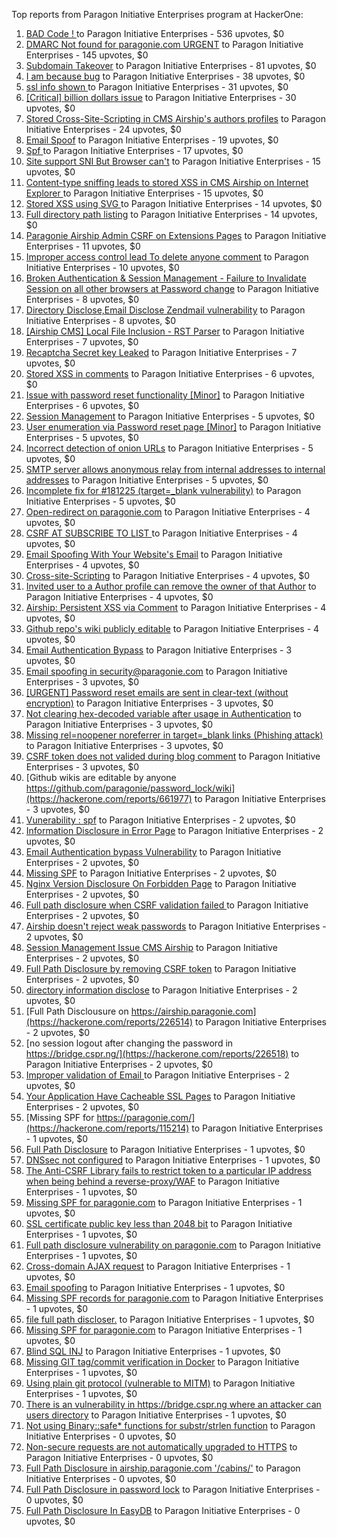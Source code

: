 Top reports from Paragon Initiative Enterprises program at HackerOne:

1. [BAD Code ! ](https://hackerone.com/reports/180074) to Paragon Initiative Enterprises - 536 upvotes, $0
2. [DMARC  Not found for paragonie.com   URGENT](https://hackerone.com/reports/179828) to Paragon Initiative Enterprises - 145 upvotes, $0
3. [Subdomain Takeover](https://hackerone.com/reports/180393) to Paragon Initiative Enterprises - 81 upvotes, $0
4. [I am because bug](https://hackerone.com/reports/226094) to Paragon Initiative Enterprises - 38 upvotes, $0
5. [ssl info shown ](https://hackerone.com/reports/149369) to Paragon Initiative Enterprises - 31 upvotes, $0
6. [[Critical] billion dollars issue](https://hackerone.com/reports/244836) to Paragon Initiative Enterprises - 30 upvotes, $0
7. [Stored Cross-Site-Scripting in CMS Airship's  authors profiles](https://hackerone.com/reports/148741) to Paragon Initiative Enterprises - 24 upvotes, $0
8. [Email Spoof](https://hackerone.com/reports/115452) to Paragon Initiative Enterprises - 19 upvotes, $0
9. [Spf ](https://hackerone.com/reports/116927) to Paragon Initiative Enterprises - 17 upvotes, $0
10. [Site support SNI But Browser can't](https://hackerone.com/reports/149442) to Paragon Initiative Enterprises - 15 upvotes, $0
11. [Content-type sniffing leads to stored XSS in CMS Airship on Internet Explorer ](https://hackerone.com/reports/151231) to Paragon Initiative Enterprises - 15 upvotes, $0
12. [Stored XSS using  SVG ](https://hackerone.com/reports/148853) to Paragon Initiative Enterprises - 14 upvotes, $0
13. [Full directory path listing](https://hackerone.com/reports/230098) to Paragon Initiative Enterprises - 14 upvotes, $0
14. [Paragonie Airship Admin CSRF on Extensions Pages](https://hackerone.com/reports/243094) to Paragon Initiative Enterprises - 11 upvotes, $0
15. [Improper access control lead  To delete anyone comment](https://hackerone.com/reports/273805) to Paragon Initiative Enterprises - 10 upvotes, $0
16. [Broken Authentication & Session Management - Failure to Invalidate Session on all other browsers at Password change](https://hackerone.com/reports/226712) to Paragon Initiative Enterprises - 8 upvotes, $0
17. [Directory Disclose,Email Disclose Zendmail vulnerability](https://hackerone.com/reports/228112) to Paragon Initiative Enterprises - 8 upvotes, $0
18. [[Airship CMS] Local File Inclusion - RST Parser](https://hackerone.com/reports/179034) to Paragon Initiative Enterprises - 7 upvotes, $0
19. [Recaptcha Secret key Leaked](https://hackerone.com/reports/1416665) to Paragon Initiative Enterprises - 7 upvotes, $0
20. [Stored XSS in comments](https://hackerone.com/reports/148751) to Paragon Initiative Enterprises - 6 upvotes, $0
21. [Issue with password reset functionality [Minor]](https://hackerone.com/reports/149027) to Paragon Initiative Enterprises - 6 upvotes, $0
22. [Session Management](https://hackerone.com/reports/145300) to Paragon Initiative Enterprises - 5 upvotes, $0
23. [User enumeration  via Password reset page [Minor]](https://hackerone.com/reports/148911) to Paragon Initiative Enterprises - 5 upvotes, $0
24. [Incorrect detection of onion URLs](https://hackerone.com/reports/181210) to Paragon Initiative Enterprises - 5 upvotes, $0
25. [SMTP server allows anonymous relay from internal addresses to internal addresses](https://hackerone.com/reports/144385) to Paragon Initiative Enterprises - 5 upvotes, $0
26. [Incomplete fix for #181225 (target=_blank vulnerability)](https://hackerone.com/reports/226104) to Paragon Initiative Enterprises - 5 upvotes, $0
27. [Open-redirect on paragonie.com](https://hackerone.com/reports/113112) to Paragon Initiative Enterprises - 4 upvotes, $0
28. [CSRF  AT SUBSCRIBE TO LIST ](https://hackerone.com/reports/115323) to Paragon Initiative Enterprises - 4 upvotes, $0
29. [Email Spoofing With Your Website's Email](https://hackerone.com/reports/163156) to Paragon Initiative Enterprises - 4 upvotes, $0
30. [Cross-site-Scripting](https://hackerone.com/reports/226203) to Paragon Initiative Enterprises - 4 upvotes, $0
31. [Invited user to a Author profile can remove the owner of that Author](https://hackerone.com/reports/274541) to Paragon Initiative Enterprises - 4 upvotes, $0
32. [Airship: Persistent XSS via Comment](https://hackerone.com/reports/301973) to Paragon Initiative Enterprises - 4 upvotes, $0
33. [Github repo's wiki publicly editable](https://hackerone.com/reports/461429) to Paragon Initiative Enterprises - 4 upvotes, $0
34. [Email Authentication Bypass](https://hackerone.com/reports/135283) to Paragon Initiative Enterprises - 3 upvotes, $0
35. [Email spoofing in security@paragonie.com](https://hackerone.com/reports/148763) to Paragon Initiative Enterprises - 3 upvotes, $0
36. [[URGENT] Password reset emails are sent in clear-text (without encryption)](https://hackerone.com/reports/149028) to Paragon Initiative Enterprises - 3 upvotes, $0
37. [Not clearing hex-decoded variable after usage in Authentication](https://hackerone.com/reports/168293) to Paragon Initiative Enterprises - 3 upvotes, $0
38. [Missing rel=noopener noreferrer in target=_blank links (Phishing attack)](https://hackerone.com/reports/181225) to Paragon Initiative Enterprises - 3 upvotes, $0
39. [CSRF token does not valided during blog comment](https://hackerone.com/reports/273998) to Paragon Initiative Enterprises - 3 upvotes, $0
40. [Github wikis are editable by anyone https://github.com/paragonie/password_lock/wiki](https://hackerone.com/reports/661977) to Paragon Initiative Enterprises - 3 upvotes, $0
41. [Vunerability : spf](https://hackerone.com/reports/130990) to Paragon Initiative Enterprises - 2 upvotes, $0
42. [Information Disclosure in Error Page](https://hackerone.com/reports/115219) to Paragon Initiative Enterprises - 2 upvotes, $0
43. [Email Authentication bypass Vulnerability](https://hackerone.com/reports/115245) to Paragon Initiative Enterprises - 2 upvotes, $0
44. [Missing SPF](https://hackerone.com/reports/115294) to Paragon Initiative Enterprises - 2 upvotes, $0
45. [Nginx Version Disclosure On Forbidden Page](https://hackerone.com/reports/148768) to Paragon Initiative Enterprises - 2 upvotes, $0
46. [Full path disclosure when CSRF validation failed ](https://hackerone.com/reports/148890) to Paragon Initiative Enterprises - 2 upvotes, $0
47. [Airship doesn't reject weak passwords](https://hackerone.com/reports/148903) to Paragon Initiative Enterprises - 2 upvotes, $0
48. [Session Management Issue CMS Airship](https://hackerone.com/reports/148914) to Paragon Initiative Enterprises - 2 upvotes, $0
49. [Full Path Disclosure by removing CSRF token](https://hackerone.com/reports/150018) to Paragon Initiative Enterprises - 2 upvotes, $0
50. [directory information disclose](https://hackerone.com/reports/226212) to Paragon Initiative Enterprises - 2 upvotes, $0
51. [Full Path Disclousure on https://airship.paragonie.com](https://hackerone.com/reports/226514) to Paragon Initiative Enterprises - 2 upvotes, $0
52. [no session logout after changing the password  in https://bridge.cspr.ng/](https://hackerone.com/reports/226518) to Paragon Initiative Enterprises - 2 upvotes, $0
53. [Improper validation of Email ](https://hackerone.com/reports/226334) to Paragon Initiative Enterprises - 2 upvotes, $0
54. [Your Application Have Cacheable SSL Pages](https://hackerone.com/reports/115296) to Paragon Initiative Enterprises - 2 upvotes, $0
55. [Missing SPF for https://paragonie.com/](https://hackerone.com/reports/115214) to Paragon Initiative Enterprises - 1 upvotes, $0
56. [Full Path Disclosure](https://hackerone.com/reports/115337) to Paragon Initiative Enterprises - 1 upvotes, $0
57. [DNSsec not configured](https://hackerone.com/reports/115246) to Paragon Initiative Enterprises - 1 upvotes, $0
58. [The Anti-CSRF Library fails to restrict token to a particular IP address when being behind a reverse-proxy/WAF](https://hackerone.com/reports/134894) to Paragon Initiative Enterprises - 1 upvotes, $0
59. [Missing SPF for paragonie.com](https://hackerone.com/reports/115315) to Paragon Initiative Enterprises - 1 upvotes, $0
60. [SSL certificate public key less than 2048 bit](https://hackerone.com/reports/115271) to Paragon Initiative Enterprises - 1 upvotes, $0
61. [Full path disclosure vulnerability on paragonie.com](https://hackerone.com/reports/145260) to Paragon Initiative Enterprises - 1 upvotes, $0
62. [Cross-domain AJAX request](https://hackerone.com/reports/113339) to Paragon Initiative Enterprises - 1 upvotes, $0
63. [Email spoofing](https://hackerone.com/reports/115232) to Paragon Initiative Enterprises - 1 upvotes, $0
64. [Missing SPF records for paragonie.com](https://hackerone.com/reports/115250) to Paragon Initiative Enterprises - 1 upvotes, $0
65. [file full path discloser.](https://hackerone.com/reports/116057) to Paragon Initiative Enterprises - 1 upvotes, $0
66. [Missing SPF for paragonie.com](https://hackerone.com/reports/115390) to Paragon Initiative Enterprises - 1 upvotes, $0
67. [Blind SQL INJ](https://hackerone.com/reports/115304) to Paragon Initiative Enterprises - 1 upvotes, $0
68. [Missing GIT tag/commit verification in Docker](https://hackerone.com/reports/181212) to Paragon Initiative Enterprises - 1 upvotes, $0
69. [Using plain git protocol (vulnerable to MITM)](https://hackerone.com/reports/181214) to Paragon Initiative Enterprises - 1 upvotes, $0
70. [There is an vulnerability in https://bridge.cspr.ng where an attacker can users directory](https://hackerone.com/reports/226505) to Paragon Initiative Enterprises - 1 upvotes, $0
71. [Not using Binary::safe* functions for substr/strlen function](https://hackerone.com/reports/181315) to Paragon Initiative Enterprises - 0 upvotes, $0
72. [Non-secure requests are not automatically upgraded to HTTPS](https://hackerone.com/reports/241950) to Paragon Initiative Enterprises - 0 upvotes, $0
73. [Full Path Disclosure in airship.paragonie.com '/cabins/'](https://hackerone.com/reports/226343) to Paragon Initiative Enterprises - 0 upvotes, $0
74. [Full Path Disclosure in password lock](https://hackerone.com/reports/115422) to Paragon Initiative Enterprises - 0 upvotes, $0
75. [Full Path Disclosure In EasyDB](https://hackerone.com/reports/119494) to Paragon Initiative Enterprises - 0 upvotes, $0
